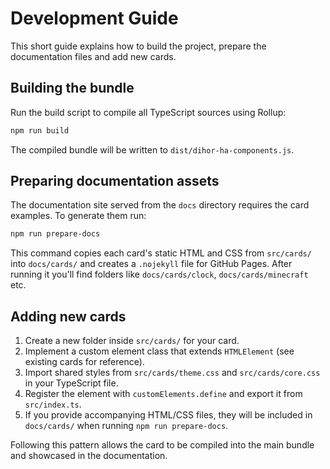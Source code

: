 # Development Guide

This short guide explains how to build the project, prepare the documentation files and add new cards.

## Building the bundle

Run the build script to compile all TypeScript sources using Rollup:

```bash
npm run build
```

The compiled bundle will be written to `dist/dihor-ha-components.js`.

## Preparing documentation assets

The documentation site served from the `docs` directory requires the card examples. To generate them run:

```bash
npm run prepare-docs
```

This command copies each card's static HTML and CSS from `src/cards/` into `docs/cards/` and creates a `.nojekyll` file for GitHub Pages. After running it you'll find folders like `docs/cards/clock`, `docs/cards/minecraft` etc.

## Adding new cards

1. Create a new folder inside `src/cards/` for your card.
2. Implement a custom element class that extends `HTMLElement` (see existing cards for reference).
3. Import shared styles from `src/cards/theme.css` and `src/cards/core.css` in your TypeScript file.
4. Register the element with `customElements.define` and export it from `src/index.ts`.
5. If you provide accompanying HTML/CSS files, they will be included in `docs/cards/` when running `npm run prepare-docs`.

Following this pattern allows the card to be compiled into the main bundle and showcased in the documentation.

